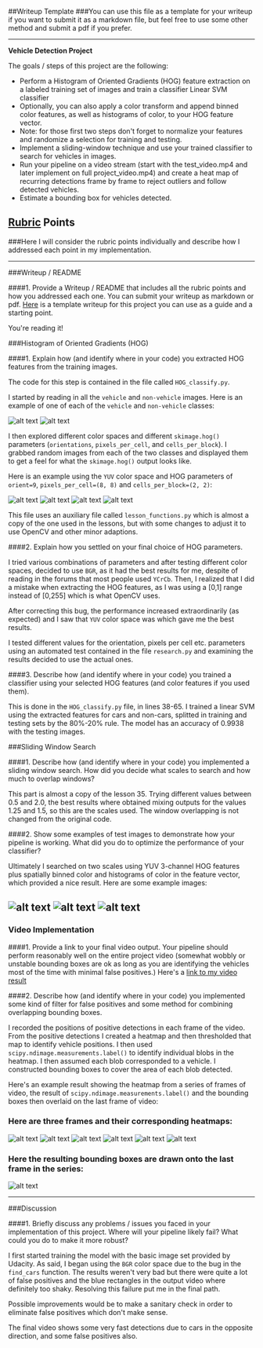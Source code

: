 ##Writeup Template
###You can use this file as a template for your writeup if you want to submit it as a markdown file, but feel free to use some other method and submit a pdf if you prefer.

---

**Vehicle Detection Project**

The goals / steps of this project are the following:

* Perform a Histogram of Oriented Gradients (HOG) feature extraction on a labeled training set of images and train a classifier Linear SVM classifier
* Optionally, you can also apply a color transform and append binned color features, as well as histograms of color, to your HOG feature vector. 
* Note: for those first two steps don't forget to normalize your features and randomize a selection for training and testing.
* Implement a sliding-window technique and use your trained classifier to search for vehicles in images.
* Run your pipeline on a video stream (start with the test_video.mp4 and later implement on full project_video.mp4) and create a heat map of recurring detections frame by frame to reject outliers and follow detected vehicles.
* Estimate a bounding box for vehicles detected.

[//]: # (Image References)
[image1]: ./output_images/original_car.jpg
[image11]: ./output_images/original_notcar.jpg
[image2]: ./output_images/output_car.jpg
[image21]: ./output_images/output_hog_car_visualization.jpg
[image22]: ./output_images/output_notcar.jpg
[image23]: ./output_images/output_hog_notcar_visualization.jpg
[image4]: ./output_images/output_test1.jpg
[image41]: ./output_images/output_test2.jpg
[image42]: ./output_images/output_test3.jpg
[image5]: ./output_images/output_7.jpg
[image51]: ./output_images/output_heatmap_7.jpg
[image52]: ./output_images/output_8.jpg
[image53]: ./output_images/output_heatmap_8.jpg
[image54]: ./output_images/output_9.jpg
[image55]: ./output_images/output_heatmap_9.jpg
[image7]: ./output_images/output_image_9.jpg
[video1]: ./project_video_result.mp4

## [Rubric](https://review.udacity.com/#!/rubrics/513/view) Points
###Here I will consider the rubric points individually and describe how I addressed each point in my implementation.  

---
###Writeup / README

####1. Provide a Writeup / README that includes all the rubric points and how you addressed each one.  You can submit your writeup as markdown or pdf.  [Here](https://github.com/udacity/CarND-Vehicle-Detection/blob/master/writeup_template.md) is a template writeup for this project you can use as a guide and a starting point.  

You're reading it!

###Histogram of Oriented Gradients (HOG)

####1. Explain how (and identify where in your code) you extracted HOG features from the training images.

The code for this step is contained in the file called `HOG_classify.py`.  

I started by reading in all the `vehicle` and `non-vehicle` images.  Here is an example of one of each of the `vehicle` and `non-vehicle` classes:

![alt text][image1] ![alt text][image11]

I then explored different color spaces and different `skimage.hog()` parameters (`orientations`, `pixels_per_cell`, and `cells_per_block`).  I grabbed random images from each of the two classes and displayed them to get a feel for what the `skimage.hog()` output looks like.

Here is an example using the `YUV` color space and HOG parameters of `orient=9`, `pixels_per_cell=(8, 8)` and `cells_per_block=(2, 2)`:


![alt text][image2] ![alt text][image21] ![alt text][image22] ![alt text][image23]

This file uses an auxiliary file called `lesson_functions.py` which is almost a copy of the one used in the lessons, but with some changes to adjust it to use OpenCV and other minor adaptions. 

####2. Explain how you settled on your final choice of HOG parameters.

I tried various combinations of parameters and after testing different color spaces, decided to use `BGR`, as it had the best results for me, despite of reading in the forums that most people used `YCrCb`. Then, I realized that I did a mistake when extracting the HOG features, as I was using a [0,1] range instead of [0,255] which is what OpenCV uses.

After correcting this bug, the performance increased extraordinarily (as expected) and I saw that `YUV` color space was which gave me the best results.

I tested different values for the orientation, pixels per cell etc. parameters using an automated test contained in the file `research.py` and examining the results decided to use the actual ones.

####3. Describe how (and identify where in your code) you trained a classifier using your selected HOG features (and color features if you used them).

This is done in the `HOG_classify.py` file, in lines 38-65. I trained a linear SVM using the extracted features for cars and non-cars, splitted in training and testing sets by the 80%-20% rule. The model has an accuracy of 0.9938 with the testing images. 

###Sliding Window Search

####1. Describe how (and identify where in your code) you implemented a sliding window search.  How did you decide what scales to search and how much to overlap windows?

This part is almost a copy of the lesson 35. Trying different values between 0.5 and 2.0, the best results where obtained mixing outputs for the values 1.25 and 1.5, so this are the scales used. The window overlapping is not changed from the original code.

####2. Show some examples of test images to demonstrate how your pipeline is working.  What did you do to optimize the performance of your classifier?

Ultimately I searched on two scales using YUV 3-channel HOG features plus spatially binned color and histograms of color in the feature vector, which provided a nice result.  Here are some example images:

![alt text][image4]
![alt text][image41]
![alt text][image42]
---

### Video Implementation

####1. Provide a link to your final video output.  Your pipeline should perform reasonably well on the entire project video (somewhat wobbly or unstable bounding boxes are ok as long as you are identifying the vehicles most of the time with minimal false positives.)
Here's a [link to my video result](./project_video_result.mp4)


####2. Describe how (and identify where in your code) you implemented some kind of filter for false positives and some method for combining overlapping bounding boxes.

I recorded the positions of positive detections in each frame of the video.  From the positive detections I created a heatmap and then thresholded that map to identify vehicle positions.  I then used `scipy.ndimage.measurements.label()` to identify individual blobs in the heatmap.  I then assumed each blob corresponded to a vehicle.  I constructed bounding boxes to cover the area of each blob detected.  

Here's an example result showing the heatmap from a series of frames of video, the result of `scipy.ndimage.measurements.label()` and the bounding boxes then overlaid on the last frame of video:

### Here are three frames and their corresponding heatmaps:

![alt text][image5] ![alt text][image51]
![alt text][image52] ![alt text][image53]
![alt text][image54] ![alt text][image55]

### Here the resulting bounding boxes are drawn onto the last frame in the series:
![alt text][image7]



---

###Discussion

####1. Briefly discuss any problems / issues you faced in your implementation of this project.  Where will your pipeline likely fail?  What could you do to make it more robust?

I first started training the model with the basic image set provided by Udacity. As said, I began using the `BGR` color space due to the bug in the `find_cars` function. The results weren't very bad but there were quite a lot of false positives and the blue rectangles in the output video where definitely too shaky. Resolving this failure put me in the final path.

Possible improvements would be to make a sanitary check in order to eliminate false positives which don't make sense.

The final video shows some very fast detections due to cars in the opposite direction, and some false positives also. 

